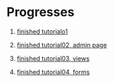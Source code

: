 Progresses
======


1. [finished tutorialo1](https://docs.djangoproject.com/en/1.5/intro/tutorial01/)

2. [finished tutorial02, admin page](https://docs.djangoproject.com/en/1.5/intro/tutorial02/)

3. [finished tutorial03, views](https://docs.djangoproject.com/en/1.5/intro/tutorial03/)

4. [finished tutorial04, forms](https://docs.djangoproject.com/en/1.5/intro/tutorial04/)



